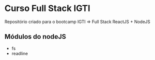 # Curso Full Stack IGTI
Repositório criado para o bootcamp IGTI => Full Stack ReactJS + NodeJS


## Módulos do nodeJS
  - fs
  - readline
